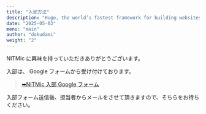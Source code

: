 ```yaml
---
title: "入部方法"
description: "Hugo, the world’s fastest framework for building websites"
date: "2025-05-03"
menu: "main"
author: "dokudami"
weight: "2"
---
```


NITMic に興味を持っていただきありがとうございます。

入部は、 Google フォームから受け付けております。

> [➡NITMic 入部 Google フォーム](https://forms.gle/rTbMbkDtf9iy91vr5)

入部フォーム送信後、担当者からメールをさせて頂きますので、そちらをお待ちください。
